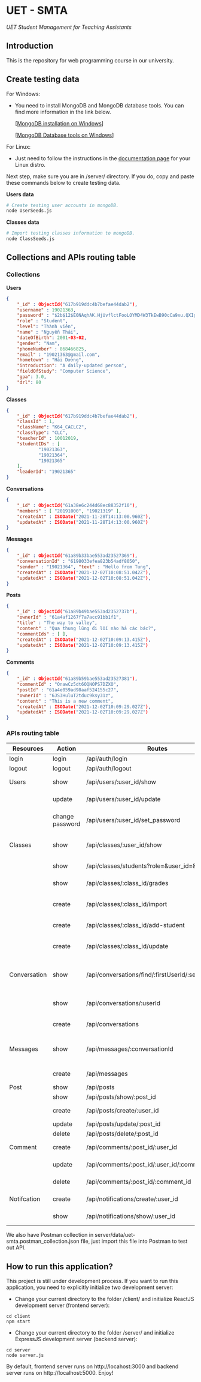 # UET - SMTA

_UET Student Management for Teaching Assistants_

## Introduction

This is the repository for web programming course in our university.

## Create testing data

For Windows:

- You need to install MongoDB and MongoDB database tools. You can find more information in the link below.

  [[MongoDB installation on Windows](https://docs.mongodb.com/manual/tutorial/install-mongodb-on-windows/)]

  [[MongoDB Database tools on Windows](https://docs.mongodb.com/database-tools/installation/installation-windows/)]

For Linux:

- Just need to follow the instructions in the [documentation page](https://docs.mongodb.com/manual/administration/install-on-linux/) for your Linux distro.

Next step, make sure you are in /server/ directory. If you do, copy and paste these commands below to create testing data.

**Users data**

```bash
# Create testing user accounts in mongoDB.
node UserSeeds.js
```

**Classes data**

```bash
# Import testing classes information to mongoDB.
node ClassSeeds.js
```

## Collections and APIs routing table

### Collections

**Users**

```json
{
	"_id" : ObjectId("617b919ddc4b7befae44dab2"),
	"username" : 19021363,
	"password" : "$2b$12$E0NAqhAK.HjUvflctFooLOYMD4W3TkEwB90cCa9xu.QXIg/u379bS",
	"role" : "Student",
	"level": "Thành viên",
	"name" : "Nguyễn Thái",
	"dateOfBirth": 2001-03-02,
	"gender": "Nam",
	"phoneNumber" : 868466825,
	"email" : "19021363@gmail.com",
	"hometown" : "Hải Dương",
	"introduction": "A daily-updated person",
	"fieldOfStudy": "Computer Science",
	"gpa": 3.0,
	"drl": 80
}
```

**Classes**

```json
{
	"_id" : ObjectId("617b919ddc4b7befae44dab2"),
	"classId" : 1,
	"className": "K64_CACLC2",
	"classType": "CLC",
	"teacherId" : 10012019,
	"studentIDs" : [
			"19021363",
			"19021364",
			"19021365"
	],
	"leaderId": "19021365"
}
```

**Conversations**
```json
{ 
	"_id" : ObjectId("61a38e6c244d68ec88352f10"),
	"members" : [ "20191000", "19021319" ], 
	"createdAt" : ISODate("2021-11-28T14:13:00.960Z"),
	"updatedAt" : ISODate("2021-11-28T14:13:00.960Z")
}
```

**Messages**
```json
{ 
	"_id" : ObjectId("61a89b33bae553ad23527369"),
	"conversationId" : "6198033efea823b54adf8050",
	"sender" : "19021364", "text" : "Hello from Tung",
	"createdAt" : ISODate("2021-12-02T10:08:51.042Z"),
	"updatedAt" : ISODate("2021-12-02T10:08:51.042Z"),
}
```


**Posts**
```json
{ 
	"_id" : ObjectId("61a89b49bae553ad2352737b"),
	"ownerId" : "61a4af1267f7a7acc91bb1f1",
	"title" : "The way to valley",
	"content" : "Qua thung lũng đi lối nào hả các bác?",
	"commentIds" : [ ],
	"createdAt" : ISODate("2021-12-02T10:09:13.415Z"),
	"updatedAt" : ISODate("2021-12-02T10:09:13.415Z")
}
```

**Comments**

```json
{ 
	"_id" : ObjectId("61a89b59bae553ad23527381"),
	"commentId" : "OnawCz5dt6OQNOPS7DZXO", 
	"postId" : "61a4e059ad98aaf524155c27",
	"ownerId" : "6JS3HuluT2tduc9ksy31z",
	"content" : "This is a new comment",
	"createdAt" : ISODate("2021-12-02T10:09:29.027Z"),
	"updatedAt" : ISODate("2021-12-02T10:09:29.027Z")
}
```

### APIs routing table

| Resources    | Action          | Routes                                             | Methods | Description                        |
| ------------ | --------------- | -------------------------------------------------- | ------- | ---------------------------------- |
| login        | login           | /api/auth/login                                    | POST    | Log in                             |
| logout       | logout          | /api/auth/logout                                   | GET     | Log out                            |
| Users        | show            | /api/users/:user_id/show                           | GET     | Show user's profile                |
|              | update          | /api/users/:user_id/update                         | POST    | Update user's profile              |
|              | change password | /api/users/:user_id/set_password                   | POST    | Change user's password             |
| Classes      | show            | /api/classes/:user_id/show                         | GET     | Get managed class and students     |
|              | show            | /api/classes/students?role=&user_id=&class_id=     | POST    | Get students in a class            |
|              | show            | /api/classes/:class_id/grades                      | GET     | Get grade statistic                |
|              | create          | /api/classes/:class_id/import                      | POST    | Import students to a class         |
|              | create          | /api/classes/:class_id/add-student                 | POST    | Add a student to a class           |
|              | create          | /api/classes/:class_id/update                      | POST    | Update students to a class         |
| Conversation | show            | /api/conversations/find/:firstUserId/:secondUserId | GET     | Get conversation between two users |
|              | show            | /api/conversations/:userId                         | GET     | Get all conversations of an user   |
|              | create          | /api/conversations                                 | POST    | Create conversation                |
| Messages     | show            | /api/messages/:conversationId                      | GET     | Get all messages in a conversation |
|              | create          | /api/messages                                      | POST    | Add a message                      |
| Post         | show            | /api/posts                                         | GET     | Get all posts                      |
|              | show            | /api/posts/show/:post_id                           | GET     | Get a post                         |
|              | create          | /api/posts/create/:user_id                         | POST    | Create new post                    |
|              | update          | /api/posts/update/:post_id                         | GET     | Update a post                      |
|              | delete          | /api/posts/delete/:post_id                         | GET     | Delete a post                      |
| Comment      | create          | /api/comments/:post_id/:user_id                    | POST    | Create a comment                   |
|              | update          | /api/comments/:post_id/:user_id/:comment_id        | POST    | Update a comment                   |
|              | delete          | /api/comments/:post_id/:comment_id                 | DELETE  | Delete a comment                   |
| Notifcation  | create          | /api/notifications/create/:user_id                 | POST    | Create a notificatio               |
|              | show            | /api/notifications/show/:user_id                   | GET     | Get all notification               |

We also have Postman collection in server/data/uet-smta.postman_collection.json file, just import this file into Postman to test out API.

## How to run this application?

This project is still under development process. If you want to run this application, you need to explicitly initialize two development server:

- Change your current directory to the folder /client/ and initialize ReactJS development server (frontend server):

```
cd client
npm start
```

- Change your current directory to the folder /server/ and initialize ExpressJS development server (backend server):

```
cd server
node server.js
```

By default, frontend server runs on http://locahost:3000 and backend server runs on http://localhost:5000.
Enjoy!
